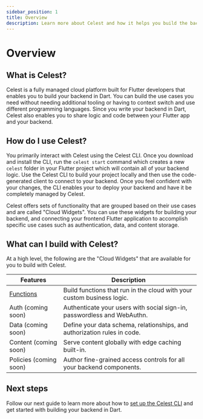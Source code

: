 ```yaml
---
sidebar_position: 1
title: Overview
description: Learn more about Celest and how it helps you build the backend for your Flutter app.
---
```


# Overview

## What is Celest?
Celest is a fully managed cloud platform built for Flutter developers that enables you to build your backend in Dart. You can build the use cases you need without needing additional tooling or having to context switch and use different programming languages. Since you write your backend in Dart, Celest also enables you to share logic and code between your Flutter app and your backend.

## How do I use Celest?
You primarily interact with Celest using the Celest CLI. Once you download and install the CLI, run the `celest start` command which creates a new `celest` folder in your Flutter project which will contain all of your backend logic. Use the Celest CLI to build your project locally and then use the code-generated client to connect to your backend. Once you feel confident with your changes, the CLI enables your to deploy your backend and have it be completely managed by Celest.

Celest offers sets of functionality that are grouped based on their use cases and are called "Cloud Widgets". You can use these widgets for building your backend, and connecting your frontend Flutter application to accomplish specific use cases such as authentication, data, and content storage.

<!-- Check out this video that shows you the Celest experience.
TODO: add the local iterations launch video.

<div id="docs-videos">
   <iframe src="https://www.youtube.com/embed/Br9aStq5u2Y?si=gAJfTve_vH8hO8lC" title="Celest | Local CLI Experience" frameborder="0" allow="accelerometer; autoplay; clipboard-write; encrypted-media; gyroscope; picture-in-picture; web-share" allowfullscreen></iframe>
</div> -->

## What can I build with Celest?
At a high level, the following are the "Cloud Widgets" that are available for you to build with Celest.

| Features  | Description                                                   |
| --------- | ------------------------------------------------------------- |
| [Functions](functions/introduction.md) | Build functions that run in the cloud with your custom business logic. |
| Auth (coming soon) | Authenticate your users with social sign-in, passwordless and WebAuthn. |
| Data (coming soon) | Define your data schema, relationships, and authorization rules in code. |
| Content (coming soon) | Serve content globally with edge caching built-in. |
| Policies (coming soon) | Author fine-grained access controls for all your backend components. |

## Next steps

Follow our next guide to learn more about how to [set up the Celest CLI](/docs/get-started.md) and get started with building your backend in Dart.
